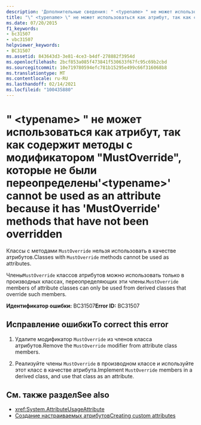```yaml
---
description: 'Дополнительные сведения: " <typename> " не может использоваться как атрибут, так как содержит методы с модификатором "MustOverride", которые не были переопределены'
title: "\" <typename> \" не может использоваться как атрибут, так как содержит методы с модификатором \"MustOverride\", которые не были переопределены"
ms.date: 07/20/2015
f1_keywords:
- bc31507
- vbc31507
helpviewer_keywords:
- BC31507
ms.assetid: 843643d3-3e81-4ce3-b4df-278882f3954d
ms.openlocfilehash: 2bcf853a085f473841f530633f67fc95c69b2cbd
ms.sourcegitcommit: 10e719780594efc781b15295e499c66f316068b8
ms.translationtype: MT
ms.contentlocale: ru-RU
ms.lasthandoff: 02/14/2021
ms.locfileid: "100435880"
---
```

# <a name="typename-cannot-be-used-as-an-attribute-because-it-has-mustoverride-methods-that-have-not-been-overridden"></a><span data-ttu-id="91e18-103">" \<typename> " не может использоваться как атрибут, так как содержит методы с модификатором "MustOverride", которые не были переопределены</span><span class="sxs-lookup"><span data-stu-id="91e18-103">'\<typename>' cannot be used as an attribute because it has 'MustOverride' methods that have not been overridden</span></span>

<span data-ttu-id="91e18-104">Классы с методами `MustOverride` нельзя использовать в качестве атрибутов.</span><span class="sxs-lookup"><span data-stu-id="91e18-104">Classes with `MustOverride` methods cannot be used as attributes.</span></span>  
  
 <span data-ttu-id="91e18-105">Члены`MustOverride` классов атрибутов можно использовать только в производных классах, переопределяющих эти члены.</span><span class="sxs-lookup"><span data-stu-id="91e18-105">`MustOverride` members of attribute classes can only be used from derived classes that override such members.</span></span>  
  
 <span data-ttu-id="91e18-106">**Идентификатор ошибки:** BC31507</span><span class="sxs-lookup"><span data-stu-id="91e18-106">**Error ID:** BC31507</span></span>  
  
## <a name="to-correct-this-error"></a><span data-ttu-id="91e18-107">Исправление ошибки</span><span class="sxs-lookup"><span data-stu-id="91e18-107">To correct this error</span></span>  
  
1. <span data-ttu-id="91e18-108">Удалите модификатор `MustOverride` из членов класса атрибутов.</span><span class="sxs-lookup"><span data-stu-id="91e18-108">Remove the `MustOverride` modifier from attribute class members.</span></span>  
  
2. <span data-ttu-id="91e18-109">Реализуйте члены `MustOverride` в производном классе и используйте этот класс в качестве атрибута.</span><span class="sxs-lookup"><span data-stu-id="91e18-109">Implement `MustOverride` members in a derived class, and use that class as an attribute.</span></span>  
  
## <a name="see-also"></a><span data-ttu-id="91e18-110">См. также раздел</span><span class="sxs-lookup"><span data-stu-id="91e18-110">See also</span></span>

- <xref:System.AttributeUsageAttribute>
- [<span data-ttu-id="91e18-111">Создание настраиваемых атрибутов</span><span class="sxs-lookup"><span data-stu-id="91e18-111">Creating custom attributes</span></span>](../programming-guide/concepts/attributes/creating-custom-attributes.md)
